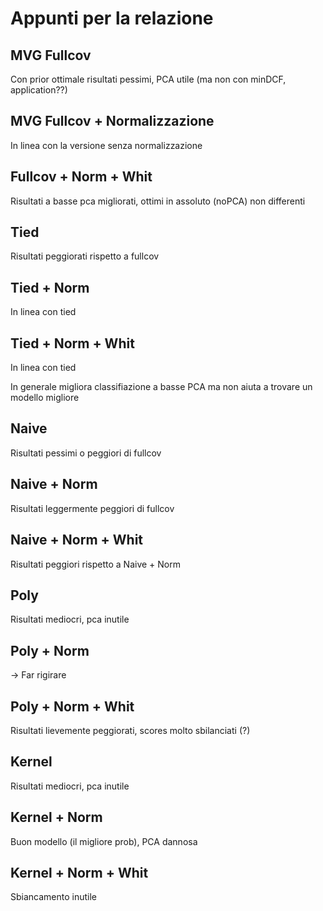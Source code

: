 # Appunti per la relazione

## MVG Fullcov

Con prior ottimale risultati pessimi, PCA utile (ma non con minDCF, application??)

## MVG Fullcov + Normalizzazione 

In linea con la versione senza normalizzazione

## Fullcov + Norm + Whit

Risultati a basse pca migliorati, ottimi in assoluto (noPCA) non differenti

## Tied

Risultati peggiorati rispetto a fullcov

## Tied + Norm

In linea con tied

## Tied + Norm + Whit

In linea con tied

In generale migliora classifiazione a basse PCA ma non aiuta a trovare un modello migliore

## Naive

Risultati pessimi o peggiori di fullcov

## Naive + Norm

Risultati leggermente peggiori di fullcov

## Naive + Norm + Whit

Risultati peggiori rispetto a Naive + Norm

## Poly

Risultati mediocri, pca inutile

## Poly + Norm

-> Far rigirare

## Poly + Norm + Whit

Risultati lievemente peggiorati, scores molto sbilanciati (?)

## Kernel

Risultati mediocri, pca inutile

## Kernel + Norm

Buon modello (il migliore prob), PCA dannosa

## Kernel + Norm + Whit

Sbiancamento inutile